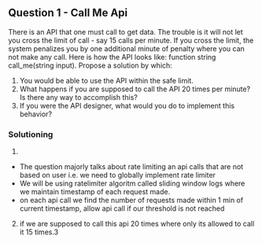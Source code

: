
## Question 1 - Call Me Api

There is an API that one must call to get data. The trouble is it will not let you cross the
limit of call - say 15 calls per minute. If you cross the limit, the system penalizes you by one
additional minute of penalty where you can not make any call. Here is how the API looks
like: function string call_me(string input).
Propose a solution by which:
1. You would be able to use the API within the safe limit.
2. What happens if you are supposed to call the API 20 times per minute? Is there
   any way to accomplish this?
3. If you were the API designer, what would you do to implement this behavior?

### Solutioning

1. 
* The question majorly talks about rate limiting an api calls that are not based on user i.e. we need to globally implement rate limiter
* We will be using ratelimiter algoritm called sliding window logs where we maintain timestamp of each request made.
* on each api call we find the number of requests made within 1 min of current timestamp, allow api call if our threshold is not reached

2. if we are supposed to call this api 20 times where only its allowed to call it 15 times.3

